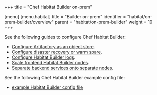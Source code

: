 +++
title = "Chef Habitat Builder on-prem"

[menu]
  [menu.habitat]
    title = "Builder on-prem"
    identifier = "habitat/on-prem-builder/overview"
    parent = "habitat/on-prem-builder"
    weight = 10
+++

See the following guides to configure Chef Habitat Builder:

- [Configure Artifactory as an object store](artifactory).
- [Configure disaster recovery or warm spare](disaster_recovery_warm_spare).
- [Configure Habitat Builder logs](logs).
- [Scale frontend Habitat Builder nodes](scale_frontend_nodes).
- [Separate backend services onto separate nodes](separate_backend_services).

See the following Chef Habitat Builder example config file:

- [example Habitat Builder config file](builder_config_example)
